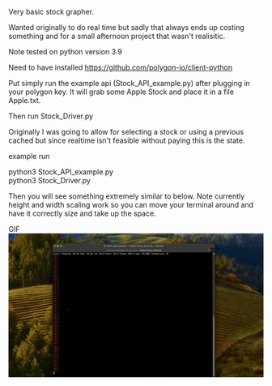 Very basic stock grapher. 

Wanted originally to do real time but sadly that always ends up costing something and for a small afternoon project that wasn't realisitic. 

Note tested on python version 3.9

Need to have installed 
https://github.com/polygon-io/client-python

Put simply run the example api (Stock_API_example.py) after plugging in your polygon key. It will grab some Apple Stock and place it in a file Apple.txt.

Then run Stock_Driver.py

Originally I was going to allow for selecting a stock or using a previous cached but since realtime isn't feasible without paying this is the state.

example run

python3 Stock_API_example.py<br>
python3 Stock_Driver.py

Then you will see something extremely similar to below.
Note currently height and width scaling work so you can move your terminal around and have it correctly size and take up the space. 


GIF
![](https://github.com/Mockedarche/Stock_Grapher/blob/main/updateV1.1.gif)

